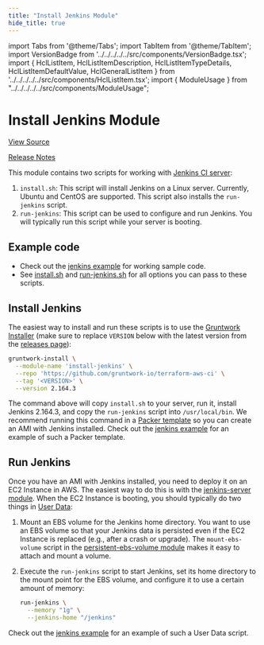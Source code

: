 ```yaml
---
title: "Install Jenkins Module"
hide_title: true
---
```


import Tabs from '@theme/Tabs';
import TabItem from '@theme/TabItem';
import VersionBadge from '../../../../../src/components/VersionBadge.tsx';
import { HclListItem, HclListItemDescription, HclListItemTypeDetails, HclListItemDefaultValue, HclGeneralListItem } from '../../../../../src/components/HclListItem.tsx';
import { ModuleUsage } from "../../../../../src/components/ModuleUsage";

<VersionBadge repoTitle="CI Modules" version="0.52.9" lastModifiedVersion="0.52.5"/>

# Install Jenkins Module

<a href="https://github.com/gruntwork-io/terraform-aws-ci/tree/v0.52.9/modules/install-jenkins" className="link-button" title="View the source code for this module in GitHub.">View Source</a>

<a href="https://github.com/gruntwork-io/terraform-aws-ci/releases/tag/v0.52.5" className="link-button" title="Release notes for only versions which impacted this module.">Release Notes</a>

This module contains two scripts for working with [Jenkins CI server](https://jenkins.io):

1.  `install.sh`: This script will install Jenkins on a Linux server. Currently, Ubuntu and CentOS are supported.
    This script also installs the `run-jenkins` script.
2.  `run-jenkins`: This script can be used to configure and run Jenkins. You will typically run this script while your
    server is booting.

## Example code

*   Check out the [jenkins example](https://github.com/gruntwork-io/terraform-aws-ci/tree/v0.52.9/examples/jenkins) for working sample code.
*   See [install.sh](https://github.com/gruntwork-io/terraform-aws-ci/tree/v0.52.9/modules/install-jenkins/install.sh) and [run-jenkins.sh](https://github.com/gruntwork-io/terraform-aws-ci/tree/v0.52.9/modules/install-jenkins/run-jenkins) for all options you can pass to these scripts.

## Install Jenkins

The easiest way to install and run these scripts is to use the [Gruntwork
Installer](https://github.com/gruntwork-io/gruntwork-installer) (make sure to replace `VERSION` below with the latest
version from the [releases page](https://github.com/gruntwork-io/terraform-aws-ci/releases)):

```bash
gruntwork-install \
  --module-name 'install-jenkins' \
  --repo 'https://github.com/gruntwork-io/terraform-aws-ci' \
  --tag '<VERSION>' \
  --version 2.164.3
```

The command above will copy `install.sh` to your server, run it, install Jenkins 2.164.3, and copy the `run-jenkins`
script into `/usr/local/bin`. We recommend running this command in a [Packer template](https://www.packer.io/) so you
can create an AMI with Jenkins installed. Check out the [jenkins example](https://github.com/gruntwork-io/terraform-aws-ci/tree/v0.52.9/examples/jenkins) for an example of such a
Packer template.

## Run Jenkins

Once you have an AMI with Jenkins installed, you need to deploy it on an EC2 Instance in AWS. The easiest way to do
this is with the [jenkins-server module](https://github.com/gruntwork-io/terraform-aws-ci/tree/v0.52.9/modules/jenkins-server). When the EC2 Instance is booting, you should
typically do two things in [User Data](https://docs.aws.amazon.com/AWSEC2/latest/UserGuide/user-data.html):

1.  Mount an EBS volume for the Jenkins home directory. You want to use an EBS volume so that your Jenkins data is
    persisted even if the EC2 Instance is replaced (e.g., after a crash or upgrade). The `mount-ebs-volume` script in the
    [persistent-ebs-volume module](https://github.com/gruntwork-io/terraform-aws-server/tree/main/modules/persistent-ebs-volume)
    makes it easy to attach and mount a volume.

2.  Execute the `run-jenkins` script to start Jenkins, set its home directory to the mount point for the EBS volume,
    and configure it to use a certain amount of memory:

    ```bash
    run-jenkins \
      --memory "1g" \
      --jenkins-home "/jenkins"
    ```

Check out the [jenkins example](https://github.com/gruntwork-io/terraform-aws-ci/tree/v0.52.9/examples/jenkins) for an example of such a User Data script.


<!-- ##DOCS-SOURCER-START
{
  "originalSources": [
    "https://github.com/gruntwork-io/terraform-aws-ci/tree/v0.52.9/modules/install-jenkins/readme.md",
    "https://github.com/gruntwork-io/terraform-aws-ci/tree/v0.52.9/modules/install-jenkins/variables.tf",
    "https://github.com/gruntwork-io/terraform-aws-ci/tree/v0.52.9/modules/install-jenkins/outputs.tf"
  ],
  "sourcePlugin": "module-catalog-api",
  "hash": "625cdd2507aa1be77906d6c719cb3e9b"
}
##DOCS-SOURCER-END -->
